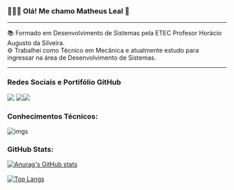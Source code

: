 ### 👨🏻‍💻 Olá! Me chamo Matheus Leal 🤙
_________________________________________

📚 Formado em Desenvolvimento de Sistemas pela ETEC Profesor Horácio Augusto da Silveira. <br/>
⚙️ Trabalhei como Técnico em Mecânica e atualmente estudo para ingressar na área de Desenvolvimento de Sistemas. <br/>

__________________________________________

### Redes Sociais e Portifólio GitHub

[![](https://img.shields.io/badge/LinkedIn-0077B5?style=for-the-badge&logo=linkedin&logoColor=white)](https://www.linkedin.com/in/matheus-leal-54093115a/) [![](https://img.shields.io/badge/Instagram-E4405F?style=for-the-badge&logo=instagram&logoColor=white)](https://www.instagram.com/m_lealz/?igsh=MW96NGVta2NkbzEwZg%3D%3D)[![](https://img.shields.io/badge/GitHub-100000?style=for-the-badge&logo=github&logoColor=white)](https://matheusleal1309.github.io/DesafiosRocket/)

### Conhecimentos Técnicos:
<div style="">
    <img align="center" alt="imgs" src="https://skillicons.dev/icons?i=git,js,vscode,cs,nodejs,postman,mysql,html,git,github,figma,dotnet,css,bootstrap,angular," />
</div>

 ### GitHub Stats:
  [![Anurag's GitHub stats](https://github-readme-stats.vercel.app/api?username=MatheusLeal1309&show_icons=true&theme=transparent)](https://github.com/anuraghazra/github-readme-stats) <br/> <br/>
  [![Top Langs](https://github-readme-stats.vercel.app/api/top-langs/?username=MatheusLeal1309&theme=transparent&layout=compact)](https://github.com/MatheusLeal1309/github-readme-stats)



<!--
**MatheusLeal1309/MatheusLeal1309** is a ✨ _special_ ✨ repository because its `README.md` (this file) appears on your GitHub profile.
  ![Contributions and streaks](https://github-readme-streak-stats.herokuapp.com/?user=MatheusLeal1309&theme=github_dark)

Here are some ideas to get you started:

- 🔭 I’m currently working on ...
- 🌱 I’m currently learning ...
- 👯 I’m looking to collaborate on ...
- 🤔 I’m looking for help with ...
- 💬 Ask me about ...
- 📫 How to reach me: ...
- 😄 Pronouns: ...
- ⚡ Fun fact: ...
-->
